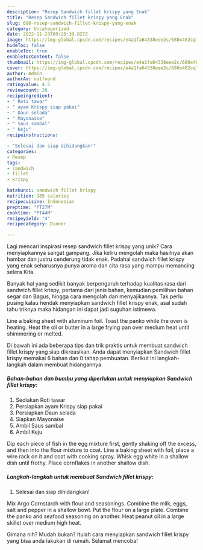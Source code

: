 ```yaml
---
description: "Resep Sandwich fillet krispy yang Enak"
title: "Resep Sandwich fillet krispy yang Enak"
slug: 680-resep-sandwich-fillet-krispy-yang-enak
category: Uncategorized
date: 2022-11-23T09:28:39.827Z
image: https://img-global.cpcdn.com/recipes/e4a1fa64338eee2c/680x482cq70/sandwich-fillet-krispy-foto-resep-utama.jpg
hideToc: false
enableToc: true
enableTocContent: false
thumbnail: https://img-global.cpcdn.com/recipes/e4a1fa64338eee2c/680x482cq70/sandwich-fillet-krispy-foto-resep-utama.jpg
cover: https://img-global.cpcdn.com/recipes/e4a1fa64338eee2c/680x482cq70/sandwich-fillet-krispy-foto-resep-utama.jpg
author: Admin
authorAv: notfound
ratingvalue: 4.5
reviewcount: 20
recipeingredient:
- " Roti tawar"
- " ayam Krispy siap pakai"
- " Daun selada"
- " Mayonaise"
- " Saus sambal"
- " Keju"
recipeinstructions:

- "Selesai dan siap dihidangkan!"
categories:
- Resep
tags:
- sandwich
- fillet
- krispy

katakunci: sandwich fillet krispy 
nutrition: 185 calories
recipecuisine: Indonesian
preptime: "PT27M"
cooktime: "PT44M"
recipeyield: "4"
recipecategory: Dinner

---
```





Lagi mencari inspirasi resep sandwich fillet krispy yang unik? Cara menyiapkannya sangat gampang. Jika keliru mengolah maka hasilnya akan hambar dan justru cenderung tidak enak. Padahal sandwich fillet krispy yang enak seharusnya punya aroma dan cita rasa yang mampu memancing selera Kita.





Banyak hal yang sedikit banyak berpengaruh terhadap kualitas rasa dari sandwich fillet krispy, pertama dari jenis bahan, kemudian pemilihan bahan segar dan Bagus, hingga cara mengolah dan menyajikannya. Tak perlu pusing kalau hendak menyiapkan sandwich fillet krispy enak,      asal sudah tahu triknya maka hidangan ini dapat jadi suguhan istimewa.














Line a baking sheet with aluminum foil. Toast the panko while the oven is heating. Heat the oil or butter in a large frying pan over medium heat until shimmering or melted.






Di bawah ini ada beberapa tips dan trik praktis untuk membuat sandwich fillet krispy yang siap dikreasikan. Anda dapat menyiapkan Sandwich fillet krispy memakai 6 bahan dan 0 tahap pembuatan. Berikut ini langkah-langkah dalam membuat hidangannya.

<!--inarticleads1-->

##### Bahan-bahan dan bumbu yang diperlukan untuk menyiapkan Sandwich fillet krispy:

1. Sediakan  Roti tawar
1. Persiapkan  ayam Krispy siap pakai
1. Persiapkan  Daun selada
1. Siapkan  Mayonaise
1. Ambil  Saus sambal
1. Ambil  Keju


Dip each piece of fish in the egg mixture first, gently shaking off the excess, and then into the flour mixture to coat. Line a baking sheet with foil, place a wire rack on it and coat with cooking spray. Whisk egg white in a shallow dish until frothy. Place cornflakes in another shallow dish. 

<!--inarticleads2-->

##### Langkah-langkah untuk membuat Sandwich fillet krispy:


1. Selesai dan siap dihidangkan!

Mix Argo Cornstarch with flour and seasonings. Combine the milk, eggs, salt and pepper in a shallow bowl. Put the flour on a large plate. Combine the panko and seafood seasoning on another. Heat peanut oil in a large skillet over medium high heat. 

Gimana nih? Mudah bukan? Itulah cara menyiapkan sandwich fillet krispy yang bisa anda lakukan di rumah. Selamat mencoba!
